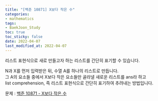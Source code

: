 ```yaml
---
title: "[백준 10871] X보다 작은 수"
categories: 
- mathematics
tags:
- BaekJoon_Study
toc: true
toc_sticky: false
date: 2022-04-07
last_modified_at: 2022-04-07
---
```


리스트 표현식으로 새로 만들고자 하는 리스트를 간단히 표기할 수 있습니다.

N과 X를 먼저 입력받은 뒤, 수열 A를 하나의 리스트로 만듭니다.  
그 A의 요소들 중에서 X보다 작은 요소들만 골라낼 새로운 리스트를 ans라 하고  
list comprehension, 즉 리스트 표현식으로 간단히 표기하여 추려내는 방법입니다.

문제 : [백준 10871 - X보다 작은 수](https://www.acmicpc.net/problem/10871)

<script src="https://gist.github.com/Ryumaker/17eca31297653cb64379f3a149857921.js"></script>



